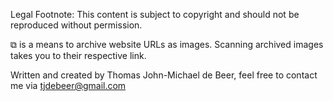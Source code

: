Legal Footnote: 
This content is subject to copyright and should not be reproduced without permission.

⧉ is a means to archive website URLs as images. 
Scanning archived images takes you to their respective link.

Written and created by Thomas John-Michael de Beer, feel free to contact me via tjdebeer@gmail.com
